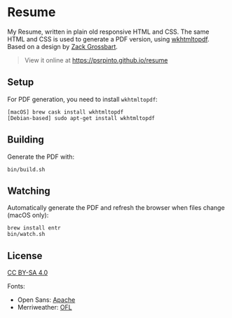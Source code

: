 # Resume
My Resume, written in plain old responsive HTML and CSS. The same HTML and CSS is used to generate a PDF version, using [wkhtmltopdf](http://wkhtmltopdf.org). Based on a design by [Zack Grossbart](http://www.zackgrossbart.com/hackito/resume/).

> View it online at https://psrpinto.github.io/resume

## Setup
For PDF generation, you need to install `wkhtmltopdf`:

```shell
[macOS] brew cask install wkhtmltopdf
[Debian-based] sudo apt-get install wkhtmltopdf
```

## Building
Generate the PDF with:
```shell
bin/build.sh
```

## Watching
Automatically generate the PDF and refresh the browser when files change (macOS only):
```shell
brew install entr
bin/watch.sh
```

## License
[CC BY-SA 4.0](https://creativecommons.org/licenses/by-sa/4.0/)

Fonts:

- Open Sans: [Apache](https://github.com/regularjack/cv/blob/gh-pages/fonts/Open_Sans/LICENSE)
- Merriweather: [OFL](https://github.com/regularjack/cv/blob/gh-pages/fonts/Merriweather/LICENSE)
